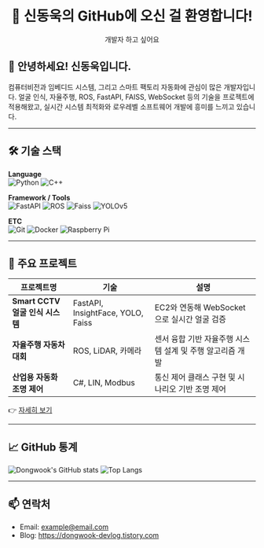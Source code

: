 <h1 align="center">👋 신동욱의 GitHub에 오신 걸 환영합니다!</h1>
<p align="center">개발자 하고 싶어요</p>


## 👋 안녕하세요! 신동욱입니다.

컴퓨터비전과 임베디드 시스템, 그리고 스마트 팩토리 자동화에 관심이 많은 개발자입니다.
얼굴 인식, 자율주행, ROS, FastAPI, FAISS, WebSocket 등의 기술을 프로젝트에 적용해왔고,
실시간 시스템 최적화와 로우레벨 소프트웨어 개발에 흥미를 느끼고 있습니다.

---

## 🛠️ 기술 스택
**Language**  
![Python](https://img.shields.io/badge/Python-3776AB?style=flat&logo=python&logoColor=white)
![C++](https://img.shields.io/badge/C++-00599C?style=flat&logo=c%2b%2b&logoColor=white)

**Framework / Tools**  
![FastAPI](https://img.shields.io/badge/FastAPI-009688?style=flat&logo=fastapi&logoColor=white)
![ROS](https://img.shields.io/badge/ROS2-22314E?style=flat&logo=ros&logoColor=white)
![Faiss](https://img.shields.io/badge/Faiss-009EFF?style=flat)
![YOLOv5](https://img.shields.io/badge/YOLOv5-FF0000?style=flat)

**ETC**  
![Git](https://img.shields.io/badge/Git-F05032?style=flat&logo=git&logoColor=white)
![Docker](https://img.shields.io/badge/Docker-2496ED?style=flat&logo=docker&logoColor=white)
![Raspberry Pi](https://img.shields.io/badge/RaspberryPi-C51A4A?style=flat&logo=raspberrypi&logoColor=white)

---

## 📌 주요 프로젝트
| 프로젝트명 | 기술 | 설명 |
|------------|------|------|
| **Smart CCTV 얼굴 인식 시스템** | FastAPI, InsightFace, YOLO, Faiss | EC2와 연동해 WebSocket으로 실시간 얼굴 검증 |
| **자율주행 자동차 대회** | ROS, LiDAR, 카메라 | 센서 융합 기반 자율주행 시스템 설계 및 주행 알고리즘 개발 |
| **산업용 자동화 조명 제어** | C#, LIN, Modbus | 통신 제어 클래스 구현 및 시나리오 기반 조명 제어 |

👉 [자세히 보기](https://github.com/dongwook-shin)

---

## 📈 GitHub 통계
![Dongwook's GitHub stats](https://github-readme-stats.vercel.app/api?username=dongwook-shin&show_icons=true&theme=default)
![Top Langs](https://github-readme-stats.vercel.app/api/top-langs/?username=dongwook-shin&layout=compact)

---

## 📫 연락처
- Email: example@email.com  
- Blog: https://dongwook-devlog.tistory.com


<!--
**SHIN-DONG-UK/SHIN-DONG-UK** is a ✨ _special_ ✨ repository because its `README.md` (this file) appears on your GitHub profile.

Here are some ideas to get you started:

- 🔭 I’m currently working on ...
- 🌱 I’m currently learning ...
- 👯 I’m looking to collaborate on ...
- 🤔 I’m looking for help with ...
- 💬 Ask me about ...
- 📫 How to reach me: ...
- 😄 Pronouns: ...
- ⚡ Fun fact: ...
-->
